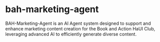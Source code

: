 # bah-marketing-agent
BAH-Marketing-Agent is an AI Agent system designed to support and enhance marketing content creation for the Book and Action HaUI Club, leveraging advanced AI to efficiently generate diverse content.
